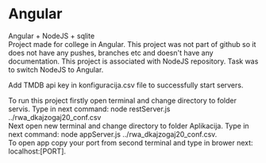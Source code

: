 # Angular  
Angular + NodeJS + sqlite  
Project made for college in Angular. This project was not part of github so it does not have any pushes, branches etc and doesn't have any documentation. This project is associated with NodeJS repository. Task was to switch NodeJS to Angular.  

Add TMDB api key in konfiguracija.csv file to successfully start servers.  

To run this project firstly open terminal and change directory to folder servis. Type in next command: node restServer.js ../rwa_dkajzogaj20_conf.csv  
Next open new terminal and change directory to folder Aplikacija. Type in next command: node appServer.js ../rwa_dkajzogaj20_conf.csv.  
To open app copy your port from second terminal and type in brower next: localhost:[PORT].
